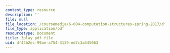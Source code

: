 ```yaml
---
content_type: resource
description: ''
file: null
file_location: /coursemedia/6-004-computation-structures-spring-2017/df44b2ec99aea7543139ed7c3a445063_4PkKI_S9TIQ.pdf
file_type: application/pdf
resourcetype: Document
title: 3play pdf file
uid: df44b2ec-99ae-a754-3139-ed7c3a445063
---
```

